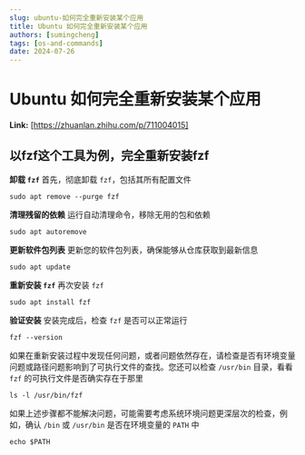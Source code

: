 ```yaml
---
slug: ubuntu-如何完全重新安装某个应用
title: Ubuntu 如何完全重新安装某个应用
authors: [sumingcheng]
tags: [os-and-commands]
date: 2024-07-26
---
```


# Ubuntu 如何完全重新安装某个应用



 **Link:** [https://zhuanlan.zhihu.com/p/711004015]

## 以fzf这个工具为例，完全重新安装fzf  

**卸载 `fzf`** 首先，彻底卸载 `fzf`，包括其所有配置文件

```
sudo apt remove --purge fzf
```

**清理残留的依赖** 运行自动清理命令，移除无用的包和依赖

```
sudo apt autoremove
```

**更新软件包列表** 更新您的软件包列表，确保能够从仓库获取到最新信息

```
sudo apt update
```

**重新安装 `fzf`** 再次安装 `fzf`

```
sudo apt install fzf
```

**验证安装** 安装完成后，检查 `fzf` 是否可以正常运行

```
fzf --version
```

如果在重新安装过程中发现任何问题，或者问题依然存在，请检查是否有环境变量问题或路径问题影响到了可执行文件的查找。您还可以检查 `/usr/bin` 目录，看看 `fzf` 的可执行文件是否确实存在于那里

```
ls -l /usr/bin/fzf
```

如果上述步骤都不能解决问题，可能需要考虑系统环境问题更深层次的检查，例如，确认 `/bin` 或 `/usr/bin` 是否在环境变量的 `PATH` 中

```
echo $PATH
```